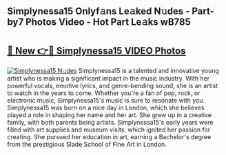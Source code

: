 ## Simplynessa15 Onlyf𝚊ns Le𝚊ked N𝚞des - Part-by7 Photos Video - Hot Part Le𝚊ks wB785

# <h2><a href="http://ab2121.deff.icu/?id=Simplynessa15">🔗 New 👉🔴 Simplynessa15 VIDEO Photos</a></h2>

[![Simplynessa15 N𝚞des](https://i.imgur.com/rIISA9y.gif)](http://ab2121.deff.icu/?id=Simplynessa15)
Simplynessa15 is a talented and innovative young artist who is making a significant impact in the music industry. With her powerful vocals, emotive lyrics, and genre-bending sound, she is an artist to watch in the years to come. Whether you're a fan of pop, rock, or electronic music, Simplynessa15's music is sure to resonate with you. Simplynessa15 was born on a nice day in London, which she believes played a role in shaping her name and her art. She grew up in a creative family, with both parents being artists. Simplynessa15's early years were filled with art supplies and museum visits, which ignited her passion for creating. She pursued her education in art, earning a Bachelor's degree from the prestigious Slade School of Fine Art in London.
